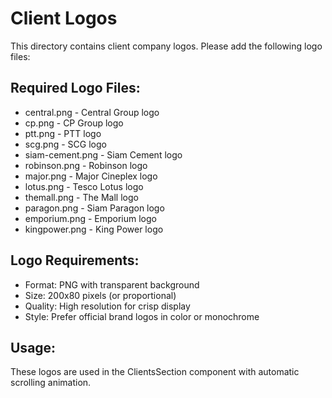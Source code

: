 # Client Logos

This directory contains client company logos. Please add the following logo files:

## Required Logo Files:
- central.png - Central Group logo
- cp.png - CP Group logo  
- ptt.png - PTT logo
- scg.png - SCG logo
- siam-cement.png - Siam Cement logo
- robinson.png - Robinson logo
- major.png - Major Cineplex logo
- lotus.png - Tesco Lotus logo
- themall.png - The Mall logo
- paragon.png - Siam Paragon logo
- emporium.png - Emporium logo
- kingpower.png - King Power logo

## Logo Requirements:
- Format: PNG with transparent background
- Size: 200x80 pixels (or proportional)
- Quality: High resolution for crisp display
- Style: Prefer official brand logos in color or monochrome

## Usage:
These logos are used in the ClientsSection component with automatic scrolling animation.

